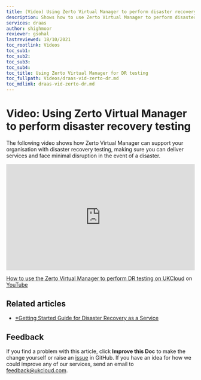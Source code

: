 ```yaml
---
title: (Video) Using Zerto Virtual Manager to perform disaster recovery testing
description: Shows how to use Zerto Virtual Manager to perform disaster recovery (DR) testing
services: draas
author: shighmoor
reviewer: gsohal
lastreviewed: 18/10/2021
toc_rootlink: Videos
toc_sub1: 
toc_sub2:
toc_sub3:
toc_sub4:
toc_title: Using Zerto Virtual Manager for DR testing
toc_fullpath: Videos/draas-vid-zerto-dr.md
toc_mdlink: draas-vid-zerto-dr.md
---
```


# Video: Using Zerto Virtual Manager to perform disaster recovery testing

The following video shows how Zerto Virtual Manager can support your organisation with disaster recovery testing, making sure you can deliver services and face minimal disruption in the event of a disaster.

<div class="row">
  <div class="col-md-10">
    <div style="padding:56.25% 0 0 0;position:relative;">
      <iframe src="https://www.youtube.com/embed/2ugrh8F9uVU" style="position:absolute;top:0;left:0;width:100%;height:100%;" frameborder="0" allow="accelerometer; autoplay; encrypted-media; gyroscope; picture-in-picture" allowfullscreen></iframe>
    </div>
    <p><a href="https://www.youtube.com/watch?v=2ugrh8F9uVU">How to use the Zerto Virtual Manager to perform DR testing on UKCloud</a> on <a href="https://www.youtube.com/channel/UCnlFUyOWcS4iE_HK-ZEcNGw">YouTube</a>
  </div>
</div>

## Related articles

- [*Getting Started Guide for Disaster Recovery as a Service](draas-gs.md)

## Feedback

If you find a problem with this article, click **Improve this Doc** to make the change yourself or raise an [issue](https://github.com/UKCloud/documentation/issues) in GitHub. If you have an idea for how we could improve any of our services, send an email to <feedback@ukcloud.com>.
